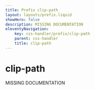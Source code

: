 ```yaml
---
title: Prefix clip-path
layout: layouts/prefix.liquid
showHero: false
description: MISSING DOCUMENTATION
eleventyNavigation:
	key: css-handler/prefix/clip-path
	parent: css-handler
	title: clip-path
---
```


# clip-path

MISSING DOCUMENTATION